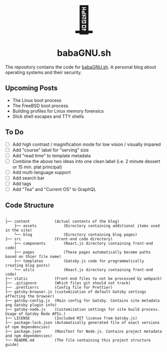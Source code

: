<meta charset="UTF-8">
<div style="text-align: center;">
  <span style="font-size: 6em;">
    <a href="https://www.babagnu.sh" role="image" aria-label="eggplant">🍆</a>
  </span>
</div>
<h1 align="center">
  babaGNU.sh
</h1>

The repository contains the code for [babaGNU.sh](https://babagnu.sh). A personal blog about operating systems and their security.


## Upcoming Posts

- The Linux boot process
- The FreeBSD boot process
- Building profiles for Linux memory forensics
- Slick shell escapes and TTY shells

## To Do

- [ ] Add high contrast / magnification mode for low vision / visually impared
- [ ] Add "course" label for "serving" size
- [ ] Add "read time" to template metadata
- [ ] Combine the above two ideas into one clean label (i.e. 2 minute dessert or 15 min. plat principal)
- [ ] Add multi-language support
- [ ] Add search bar
- [ ] Add tags
- [ ] Add "Tea" and "Current OS" to GraphQL

## Code Structure

    .
    ├── content           (Actual contents of the blog)
        ├── assets            (Directory containing additional items used in the site)
        └── blog              (Directory containing blog pages)
    ├── src               (Front-end code directory)
        ├── components        (React.js directory containing front-end code)
        ├── pages             (These pages automatically become paths based on thier file name)
        ├── templates         (Gatsby.js code for programmatically creating blog posts)
        └── utils             (React.js directory containing front-end code)
    ├── static            (Front-end files to not be processed by webpack)
    ├── .gitignore        (Which files git should not track)
    ├── .prettierrc       (Config file for Prettier)
    ├── gatsby-browser.js (customization of default Gatsby settings affecting the browser)
    ├── gatsby-config.js  (Main config for Gatsby. Contains site metadata ang Gatsby plugin info)
    ├── gatsby-node.js    (Customization settings for site build process. Usage of Gatsby Node APIs.)
    ├── LICENSE           (Included MIT license from Gatsby.js)
    ├── package-lock.json (Automatically generated file of exact versions of npm dependencies)
    ├── package.json      (Manifest for Node.js. Contains project metadata and npm dependencies)
    └── README.md         (The file containing this project structure guide)